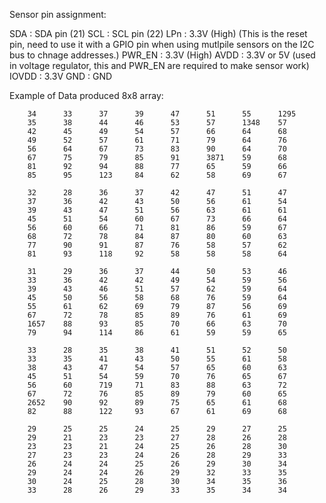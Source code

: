 


Sensor pin assignment:

SDA : SDA pin (21)
SCL : SCL pin (22)
LPn : 3.3V (High) (This is the reset pin, need to use it with a GPIO pin when using mutlpile sensors on the I2C bus to chnage addresses.)
PWR_EN : 3.3V (High)
AVDD : 3.3V or 5V (used in voltage regulator, this and PWR_EN are required to make sensor work)
IOVDD : 3.3V
GND : GND


Example of Data produced 8x8 array:

        34      33      37      39      47      51      55      1295
        35      38      44      46      53      57      1348    57
        42      45      49      54      57      66      64      68
        49      52      57      61      71      79      64      76
        56      64      67      73      83      90      64      70
        67      75      79      85      91      3871    59      68
        81      92      94      88      77      65      59      66
        85      95      123     84      62      58      69      67

        32      28      36      37      42      47      51      47
        37      36      42      43      50      56      61      54
        39      43      47      51      56      63      61      61
        45      51      54      60      67      73      66      64
        56      60      66      71      81      86      59      67
        68      72      78      84      87      80      60      63
        77      90      91      87      76      58      57      62
        81      93      118     92      58      58      58      64

        31      29      36      37      44      50      53      46
        33      36      42      42      49      54      59      56
        39      43      46      51      57      62      59      64
        45      50      56      58      68      76      59      64
        55      61      62      69      79      87      56      69
        67      72      78      85      89      76      61      69
        1657    88      93      85      70      66      63      70
        79      94      114     86      61      59      59      65

        33      28      35      38      41      51      52      50
        33      35      41      43      50      55      61      58
        38      43      47      54      57      65      60      63
        45      51      54      59      70      76      65      67
        56      60      719     71      83      88      63      72
        67      72      76      85      89      79      60      65
        2652    90      92      89      75      65      61      68
        82      88      122     93      67      61      69      68

        29      25      25      24      25      29      27      25
        29      21      23      23      27      28      26      28
        23      23      21      24      25      26      28      30
        27      23      23      24      26      28      29      33
        26      24      24      25      26      29      30      34
        29      24      24      26      29      32      33      35
        30      24      25      28      30      34      35      36
        33      28      26      29      33      35      34      34

